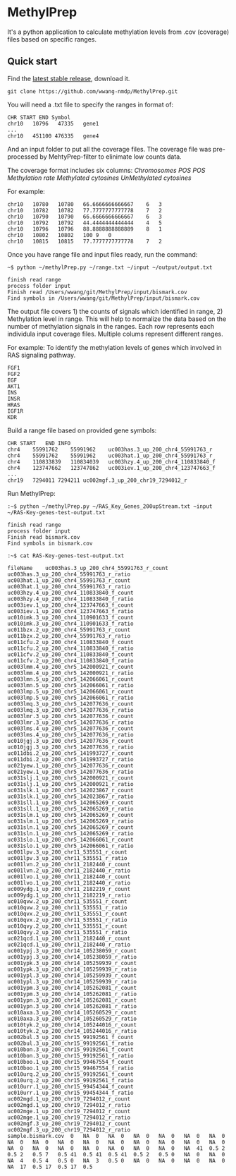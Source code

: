 # MethylPrep

It's a python application to calculate methylation levels from .cov (coverage) files based on specific ranges.

Quick start
-----------
Find the [latest stable release](https://github.com/wwang-nmdp/MethylPrep/tree/master), download it.
```unix
git clone https://github.com/wwang-nmdp/MethylPrep.git
```
You will need a .txt file to specify the ranges in format of:
```unix
CHR START END Symbol
chr10	10796	47335	gene1
...
chr10	451100 476335	gene4
```
And an input folder to put all the coverage files.
The coverage file was pre-processed by MehtyPrep-filter to elinimate low counts data.

The coverage format includes six columns:
*Chromosomes* *POS* *POS* *Methylation rate* *Methylated cytosines* *UnMethylated cytosines*

For example:
```unix
chr10	10780	10780	66.6666666666667	6	3
chr10	10782	10782	77.7777777777778	7	2
chr10	10790	10790	66.6666666666667	6	3
chr10	10792	10792	44.4444444444444	4	5
chr10	10796	10796	88.8888888888889	8	1
chr10	10802	10802	100	9	0
chr10	10815	10815	77.7777777777778	7	2
```

Once you have range file and input files ready, run the command:
```unix
~$ python ~/methylPrep.py ~/range.txt ~/input ~/output/output.txt

finish read range
process folder input
Finish read /Users/wwang/git/MethylPrep/input/bismark.cov
Find symbols in /Users/wwang/git/MethylPrep/input/bismark.cov
```
The output file covers 1) the counts of signals which identified in range, 2) Methylation level in range. This will help to normalize the data based on the number of methylation signals in the ranges.
Each row represents each individula input coverage files.
Multiple colums represent different ranges.

For example:
To identify the methylation levels of genes which involved in RAS signaling pathway.
```unix
FGF1
FGF2
EGF
AKT1
INS
INSR
HRAS
IGF1R
KDR
```
Build a range file based on provided gene symbols:

```unix
CHR	START	END	INFO
chr4	55991762	55991962	uc003has.3_up_200_chr4_55991763_r
chr4	55991762	55991962	uc003hat.1_up_200_chr4_55991763_r
chr4	110833839	110834039	uc003hzy.4_up_200_chr4_110833840_f
chr4	123747662	123747862	uc003iev.1_up_200_chr4_123747663_f
...
chr19	7294011	7294211	uc002mgf.3_up_200_chr19_7294012_r
```

Run MethylPrep:
```unix
:~$ python ~/methylPrep.py ~/RAS_Key_Genes_200upStream.txt ~input ~/RAS-Key-genes-test-output.txt

finish read range
process folder input
Finish read bismark.cov
Find symbols in bismark.cov

:~$ cat RAS-Key-genes-test-output.txt

fileName	uc003has.3_up_200_chr4_55991763_r_count	uc003has.3_up_200_chr4_55991763_r_ratio	uc003hat.1_up_200_chr4_55991763_r_count	uc003hat.1_up_200_chr4_55991763_r_ratio	uc003hzy.4_up_200_chr4_110833840_f_count	uc003hzy.4_up_200_chr4_110833840_f_ratio	uc003iev.1_up_200_chr4_123747663_f_count	uc003iev.1_up_200_chr4_123747663_f_ratio	uc010imk.3_up_200_chr4_110901633_f_count	uc010imk.3_up_200_chr4_110901633_f_ratio	uc011bzx.2_up_200_chr4_55991763_r_count	uc011bzx.2_up_200_chr4_55991763_r_ratio	uc011cfu.2_up_200_chr4_110833840_f_count	uc011cfu.2_up_200_chr4_110833840_f_ratio	uc011cfv.2_up_200_chr4_110833840_f_count	uc011cfv.2_up_200_chr4_110833840_f_ratio	uc003lmm.4_up_200_chr5_142000921_r_count	uc003lmm.4_up_200_chr5_142000921_r_ratio	uc003lmn.5_up_200_chr5_142066061_r_count	uc003lmn.5_up_200_chr5_142066061_r_ratio	uc003lmp.5_up_200_chr5_142066061_r_count	uc003lmp.5_up_200_chr5_142066061_r_ratio	uc003lmq.3_up_200_chr5_142077636_r_count	uc003lmq.3_up_200_chr5_142077636_r_ratio	uc003lmr.3_up_200_chr5_142077636_r_count	uc003lmr.3_up_200_chr5_142077636_r_ratio	uc003lms.4_up_200_chr5_142077636_r_count	uc003lms.4_up_200_chr5_142077636_r_ratio	uc010jgj.3_up_200_chr5_142077636_r_count	uc010jgj.3_up_200_chr5_142077636_r_ratio	uc011dbi.2_up_200_chr5_141993727_r_count	uc011dbi.2_up_200_chr5_141993727_r_ratio	uc021yew.1_up_200_chr5_142077636_r_count	uc021yew.1_up_200_chr5_142077636_r_ratio	uc031slj.1_up_200_chr5_142000921_r_count	uc031slj.1_up_200_chr5_142000921_r_ratio	uc031slk.1_up_200_chr5_142023867_r_count	uc031slk.1_up_200_chr5_142023867_r_ratio	uc031sll.1_up_200_chr5_142065269_r_count	uc031sll.1_up_200_chr5_142065269_r_ratio	uc031slm.1_up_200_chr5_142065269_r_count	uc031slm.1_up_200_chr5_142065269_r_ratio	uc031sln.1_up_200_chr5_142065269_r_count	uc031sln.1_up_200_chr5_142065269_r_ratio	uc031slo.1_up_200_chr5_142066061_r_count	uc031slo.1_up_200_chr5_142066061_r_ratio	uc001lpv.3_up_200_chr11_535551_r_count	uc001lpv.3_up_200_chr11_535551_r_ratio	uc001lvn.2_up_200_chr11_2182440_r_count	uc001lvn.2_up_200_chr11_2182440_r_ratio	uc001lvo.1_up_200_chr11_2182440_r_count	uc001lvo.1_up_200_chr11_2182440_r_ratio	uc009ydg.1_up_200_chr11_2182219_r_count	uc009ydg.1_up_200_chr11_2182219_r_ratio	uc010qvw.2_up_200_chr11_535551_r_count	uc010qvw.2_up_200_chr11_535551_r_ratio	uc010qvx.2_up_200_chr11_535551_r_count	uc010qvx.2_up_200_chr11_535551_r_ratio	uc010qvy.2_up_200_chr11_535551_r_count	uc010qvy.2_up_200_chr11_535551_r_ratio	uc021qcd.1_up_200_chr11_2182440_r_count	uc021qcd.1_up_200_chr11_2182440_r_ratio	uc001ypj.3_up_200_chr14_105238059_r_count	uc001ypj.3_up_200_chr14_105238059_r_ratio	uc001ypk.3_up_200_chr14_105259939_r_count	uc001ypk.3_up_200_chr14_105259939_r_ratio	uc001ypl.3_up_200_chr14_105259939_r_count	uc001ypl.3_up_200_chr14_105259939_r_ratio	uc001ypm.3_up_200_chr14_105262081_r_count	uc001ypm.3_up_200_chr14_105262081_r_ratio	uc001ypn.3_up_200_chr14_105262081_r_count	uc001ypn.3_up_200_chr14_105262081_r_ratio	uc010axa.3_up_200_chr14_105260529_r_count	uc010axa.3_up_200_chr14_105260529_r_ratio	uc010tyk.2_up_200_chr14_105244016_r_count	uc010tyk.2_up_200_chr14_105244016_r_ratio	uc002bul.3_up_200_chr15_99192561_f_count	uc002bul.3_up_200_chr15_99192561_f_ratio	uc010bon.3_up_200_chr15_99192561_f_count	uc010bon.3_up_200_chr15_99192561_f_ratio	uc010boo.1_up_200_chr15_99467554_f_count	uc010boo.1_up_200_chr15_99467554_f_ratio	uc010urq.2_up_200_chr15_99192561_f_count	uc010urq.2_up_200_chr15_99192561_f_ratio	uc010urr.1_up_200_chr15_99454344_f_count	uc010urr.1_up_200_chr15_99454344_f_ratio	uc002mgd.1_up_200_chr19_7294012_r_count	uc002mgd.1_up_200_chr19_7294012_r_ratio	uc002mge.1_up_200_chr19_7294012_r_count	uc002mge.1_up_200_chr19_7294012_r_ratio	uc002mgf.3_up_200_chr19_7294012_r_count	uc002mgf.3_up_200_chr19_7294012_r_ratio
sample.bismark.cov	0	NA	0	NA	0	NA	0	NA	0	NA	0	NA	0	NA	0	NA	0	NA	0	NA	0	NA	0	NA	0	NA	0	NA	0	NA	0	NA	0	NA	0	NA	0	NA	0	NA	0	NA	0	NA	0	NA	41	0.5	2	0.5	2	0.5	7	0.5	41	0.5	41	0.5	41	0.5	2	0.5	0	NA	0	NA	0	NA	4	0.5	4	0.5	0	NA	3	0.5	0	NA	0	NA	0	NA	0	NA	0	NA	17	0.5	17	0.5	17	0.5

```




